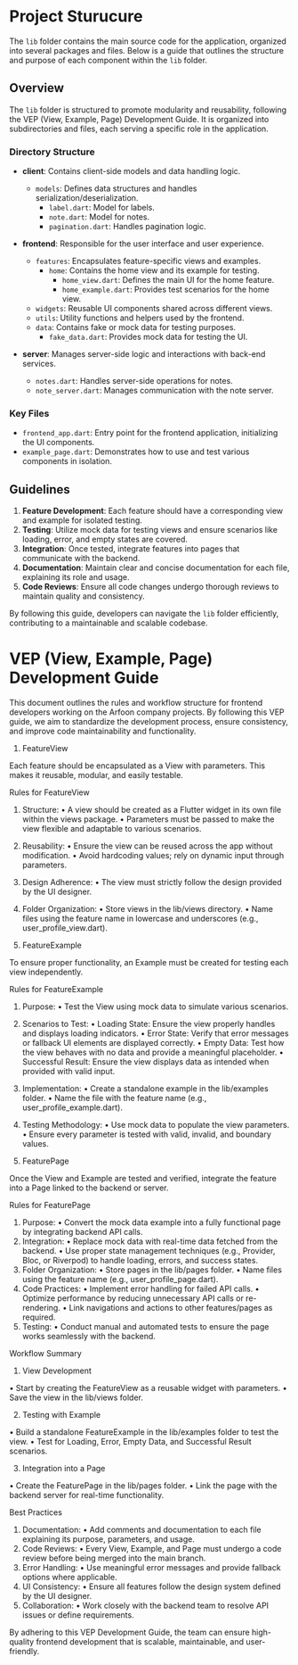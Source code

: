 
# Project Sturucure

The `lib` folder contains the main source code for the application, organized into several packages and files. Below is a guide that outlines the structure and purpose of each component within the `lib` folder.

## Overview

The `lib` folder is structured to promote modularity and reusability, following the VEP (View, Example, Page) Development Guide. It is organized into subdirectories and files, each serving a specific role in the application.

### Directory Structure

- **client**: Contains client-side models and data handling logic.
  - `models`: Defines data structures and handles serialization/deserialization.
    - `label.dart`: Model for labels.
    - `note.dart`: Model for notes.
    - `pagination.dart`: Handles pagination logic.

- **frontend**: Responsible for the user interface and user experience.
  - `features`: Encapsulates feature-specific views and examples.
    - `home`: Contains the home view and its example for testing.
      - `home_view.dart`: Defines the main UI for the home feature.
      - `home_example.dart`: Provides test scenarios for the home view.
  - `widgets`: Reusable UI components shared across different views.
  - `utils`: Utility functions and helpers used by the frontend.
  - `data`: Contains fake or mock data for testing purposes.
    - `fake_data.dart`: Provides mock data for testing the UI.

- **server**: Manages server-side logic and interactions with back-end services.
  - `notes.dart`: Handles server-side operations for notes.
  - `note_server.dart`: Manages communication with the note server.

### Key Files

- `frontend_app.dart`: Entry point for the frontend application, initializing the UI components.
- `example_page.dart`: Demonstrates how to use and test various components in isolation.

## Guidelines

1. **Feature Development**: Each feature should have a corresponding view and example for isolated testing.
2. **Testing**: Utilize mock data for testing views and ensure scenarios like loading, error, and empty states are covered.
3. **Integration**: Once tested, integrate features into pages that communicate with the backend.
4. **Documentation**: Maintain clear and concise documentation for each file, explaining its role and usage.
5. **Code Reviews**: Ensure all code changes undergo thorough reviews to maintain quality and consistency.

By following this guide, developers can navigate the `lib` folder efficiently, contributing to a maintainable and scalable codebase.

# VEP (View, Example, Page) Development Guide

This document outlines the rules and workflow structure for frontend developers working on the Arfoon company projects. By following this VEP guide, we aim to standardize the development process, ensure consistency, and improve code maintainability and functionality.

1. FeatureView

Each feature should be encapsulated as a View with parameters. This makes it reusable, modular, and easily testable.

Rules for FeatureView

 1. Structure:
 • A view should be created as a Flutter widget in its own file within the views package.
 • Parameters must be passed to make the view flexible and adaptable to various scenarios.
 2. Reusability:
 • Ensure the view can be reused across the app without modification.
 • Avoid hardcoding values; rely on dynamic input through parameters.
 3. Design Adherence:
 • The view must strictly follow the design provided by the UI designer.
 4. Folder Organization:
 • Store views in the lib/views directory.
 • Name files using the feature name in lowercase and underscores (e.g., user_profile_view.dart).

2. FeatureExample

To ensure proper functionality, an Example must be created for testing each view independently.

Rules for FeatureExample

 1. Purpose:
 • Test the View using mock data to simulate various scenarios.
 2. Scenarios to Test:
 • Loading State: Ensure the view properly handles and displays loading indicators.
 • Error State: Verify that error messages or fallback UI elements are displayed correctly.
 • Empty Data: Test how the view behaves with no data and provide a meaningful placeholder.
 • Successful Result: Ensure the view displays data as intended when provided with valid input.
 3. Implementation:
 • Create a standalone example in the lib/examples folder.
 • Name the file with the feature name (e.g., user_profile_example.dart).
 4. Testing Methodology:
 • Use mock data to populate the view parameters.
 • Ensure every parameter is tested with valid, invalid, and boundary values.

3. FeaturePage

Once the View and Example are tested and verified, integrate the feature into a Page linked to the backend or server.

Rules for FeaturePage

 1. Purpose:
 • Convert the mock data example into a fully functional page by integrating backend API calls.
 2. Integration:
 • Replace mock data with real-time data fetched from the backend.
 • Use proper state management techniques (e.g., Provider, Bloc, or Riverpod) to handle loading, errors, and success states.
 3. Folder Organization:
 • Store pages in the lib/pages folder.
 • Name files using the feature name (e.g., user_profile_page.dart).
 4. Code Practices:
 • Implement error handling for failed API calls.
 • Optimize performance by reducing unnecessary API calls or re-rendering.
 • Link navigations and actions to other features/pages as required.
 5. Testing:
 • Conduct manual and automated tests to ensure the page works seamlessly with the backend.

Workflow Summary

1. View Development

 • Start by creating the FeatureView as a reusable widget with parameters.
 • Save the view in the lib/views folder.

2. Testing with Example

 • Build a standalone FeatureExample in the lib/examples folder to test the view.
 • Test for Loading, Error, Empty Data, and Successful Result scenarios.

3. Integration into a Page

 • Create the FeaturePage in the lib/pages folder.
 • Link the page with the backend server for real-time functionality.

Best Practices

 1. Documentation:
 • Add comments and documentation to each file explaining its purpose, parameters, and usage.
 2. Code Reviews:
 • Every View, Example, and Page must undergo a code review before being merged into the main branch.
 3. Error Handling:
 • Use meaningful error messages and provide fallback options where applicable.
 4. UI Consistency:
 • Ensure all features follow the design system defined by the UI designer.
 5. Collaboration:
 • Work closely with the backend team to resolve API issues or define requirements.

 By adhering to this VEP Development Guide, the team can ensure high-quality frontend development that is scalable, maintainable, and user-friendly.
